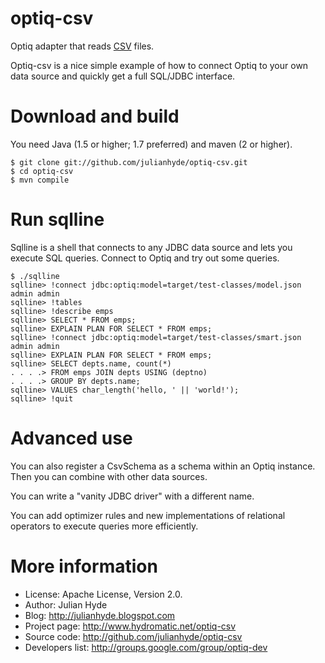 optiq-csv
============

Optiq adapter that reads <a href="http://en.wikipedia.org/wiki/Comma-separated_values">CSV</a> files.

Optiq-csv is a nice simple example of how to connect Optiq to your own
data source and quickly get a full SQL/JDBC interface.

Download and build
==================

You need Java (1.5 or higher; 1.7 preferred) and maven (2 or higher).

    $ git clone git://github.com/julianhyde/optiq-csv.git
    $ cd optiq-csv
    $ mvn compile

Run sqlline
===========

Sqlline is a shell that connects to any JDBC data source and lets you execute SQL queries.
Connect to Optiq and try out some queries.

    $ ./sqlline
    sqlline> !connect jdbc:optiq:model=target/test-classes/model.json admin admin
    sqlline> !tables
    sqlline> !describe emps
    sqlline> SELECT * FROM emps;
    sqlline> EXPLAIN PLAN FOR SELECT * FROM emps;
    sqlline> !connect jdbc:optiq:model=target/test-classes/smart.json admin admin
    sqlline> EXPLAIN PLAN FOR SELECT * FROM emps;
    sqlline> SELECT depts.name, count(*)
    . . . .> FROM emps JOIN depts USING (deptno)
    . . . .> GROUP BY depts.name;
    sqlline> VALUES char_length('hello, ' || 'world!');
    sqlline> !quit


Advanced use
============

You can also register a CsvSchema as a schema within an Optiq instance.
Then you can combine with other data sources.

You can write a "vanity JDBC driver" with a different name.

You can add optimizer rules and new implementations of relational
operators to execute queries more efficiently.

More information
================

* License: Apache License, Version 2.0.
* Author: Julian Hyde
* Blog: http://julianhyde.blogspot.com
* Project page: http://www.hydromatic.net/optiq-csv
* Source code: http://github.com/julianhyde/optiq-csv
* Developers list: http://groups.google.com/group/optiq-dev


